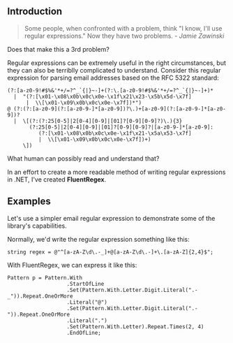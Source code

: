 ## Introduction

> Some people, when confronted with a problem, think "I know, I'll use regular expressions." Now they have two problems. *- Jamie Zawinski*

Does that make this a 3rd problem?

Regular expressions can be extremely useful in the right circumstances, but they can also be terriblly complicated to understand. Consider this regular expression for parsing email addresses based on the RFC 5322 standard:

```
(?:[a-z0-9!#$%&'*+/=?^_`{|}~-]+(?:\.[a-z0-9!#$%&'*+/=?^_`{|}~-]+)*
  |  "(?:[\x01-\x08\x0b\x0c\x0e-\x1f\x21\x23-\x5b\x5d-\x7f]
      |  \\[\x01-\x09\x0b\x0c\x0e-\x7f])*")
@ (?:(?:[a-z0-9](?:[a-z0-9-]*[a-z0-9])?\.)+[a-z0-9](?:[a-z0-9-]*[a-z0-9])?
  |  \[(?:(?:25[0-5]|2[0-4][0-9]|[01]?[0-9][0-9]?)\.){3}
       (?:25[0-5]|2[0-4][0-9]|[01]?[0-9][0-9]?|[a-z0-9-]*[a-z0-9]:
          (?:[\x01-\x08\x0b\x0c\x0e-\x1f\x21-\x5a\x53-\x7f]
          |  \\[\x01-\x09\x0b\x0c\x0e-\x7f])+)
     \])
```

What human can possibly read and understand that? 

In an effort to create a more readable method of writing regular expressions in .NET, I've created **FluentRegex**.

## Examples

Let's use a simpler email regular expression to demonstrate some of the library's capabilities.

Normally, we'd write the regular expression something like this:
```
string regex = @"^[a-zA-Z\d\.-_]+@[a-zA-Z\d\.-]+\.[a-zA-Z]{2,4}$";
```

With FluentRegex, we can express it like this:
```
Pattern p = Pattern.With
                   .StartOfLine
                   .Set(Pattern.With.Letter.Digit.Literal(".-_")).Repeat.OneOrMore
                   .Literal("@")
                   .Set(Pattern.With.Letter.Digit.Literal(".-")).Repeat.OneOrMore
                   .Literal(".")
                   .Set(Pattern.With.Letter).Repeat.Times(2, 4)
                   .EndOfLine;
```
